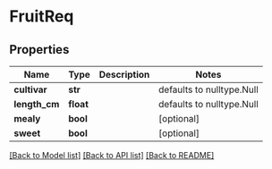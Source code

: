 # FruitReq

## Properties
Name | Type | Description | Notes
------------ | ------------- | ------------- | -------------
**cultivar** | **str** |  | defaults to nulltype.Null
**length_cm** | **float** |  | defaults to nulltype.Null
**mealy** | **bool** |  | [optional] 
**sweet** | **bool** |  | [optional] 

[[Back to Model list]](../README.md#documentation-for-models) [[Back to API list]](../README.md#documentation-for-api-endpoints) [[Back to README]](../README.md)


